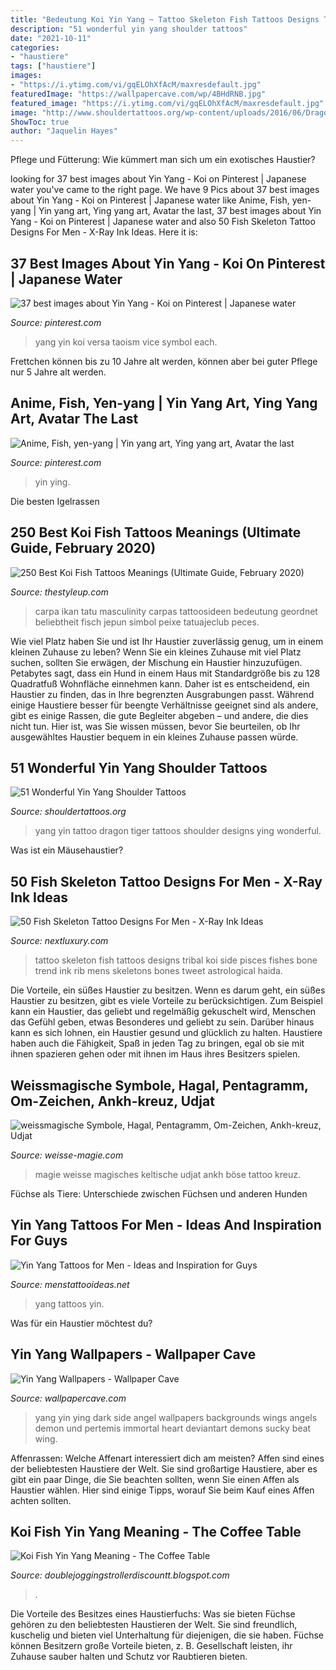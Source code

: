 ```yaml
---
title: "Bedeutung Koi Yin Yang ~ Tattoo Skeleton Fish Tattoos Designs Tribal Koi Side Pisces Fishes Bone Trend Ink Rib Mens Skeletons Bones Tweet Astrological Haida"
description: "51 wonderful yin yang shoulder tattoos"
date: "2021-10-11"
categories:
- "haustiere"
tags: ["haustiere"]
images:
- "https://i.ytimg.com/vi/gqELOhXfAcM/maxresdefault.jpg"
featuredImage: "https://wallpapercave.com/wp/4BHdRNB.jpg"
featured_image: "https://i.ytimg.com/vi/gqELOhXfAcM/maxresdefault.jpg"
image: "http://www.shouldertattoos.org/wp-content/uploads/2016/06/Dragon-And-Tiger-Yin-Yang-Tattoo-st6725.jpg"
ShowToc: true
author: "Jaquelin Hayes"
---
```



Pflege und Fütterung: Wie kümmert man sich um ein exotisches Haustier?

	

		
looking for 37 best images about Yin Yang - Koi on Pinterest | Japanese water you've came to the right page. We have 9 Pics about 37 best images about Yin Yang - Koi on Pinterest | Japanese water like Anime, Fish, yen-yang | Yin yang art, Ying yang art, Avatar the last, 37 best images about Yin Yang - Koi on Pinterest | Japanese water and also 50 Fish Skeleton Tattoo Designs For Men - X-Ray Ink Ideas. Here it is:
		
    
## 37 Best Images About Yin Yang - Koi On Pinterest | Japanese Water

<img loading=lazy src="https://s-media-cache-ak0.pinimg.com/736x/20/f0/4e/20f04eba7a232a7667c8234c4df224fc.jpg" onerror="this.onerror=null;this.src='https://tse2.mm.bing.net/th?id=OIP.erYkdPN0DTMnpAl3ktJIYQEsDH&amp;pid=15.1';" alt="37 best images about Yin Yang - Koi on Pinterest | Japanese water">

_Source: pinterest.com_

>yang yin koi versa taoism vice symbol each. 

	

Frettchen können bis zu 10 Jahre alt werden, können aber bei guter Pflege nur 5 Jahre alt werden.

    
## Anime, Fish, Yen-yang | Yin Yang Art, Ying Yang Art, Avatar The Last

<img loading=lazy src="https://i.pinimg.com/736x/29/7e/6d/297e6d86cf3e4858351a24c663dc0ec6--yin-and-yang-ying-yang.jpg" onerror="this.onerror=null;this.src='https://tse2.mm.bing.net/th?id=OIP.who-V4oauT1KYjJve1cDnwHaNH&amp;pid=15.1';" alt="Anime, Fish, yen-yang | Yin yang art, Ying yang art, Avatar the last">

_Source: pinterest.com_

>yin ying. 

	

Die besten Igelrassen

    
## 250 Best Koi Fish Tattoos Meanings (Ultimate Guide, February 2020)

<img loading=lazy src="https://thestyleup.com/wp-content/uploads/2015/03/koi-fish-tattoo-7-650x650.jpg" onerror="this.onerror=null;this.src='https://tse2.mm.bing.net/th?id=OIP.Z-uTPSibmqCWDo7dCJzK_wHaHa&amp;pid=15.1';" alt="250 Best Koi Fish Tattoos Meanings (Ultimate Guide, February 2020)">

_Source: thestyleup.com_

>carpa ikan tatu masculinity carpas tattoosideen bedeutung geordnet beliebtheit fisch jepun simbol peixe tatuajeclub peces. 

	

Wie viel Platz haben Sie und ist Ihr Haustier zuverlässig genug, um in einem kleinen Zuhause zu leben?
Wenn Sie ein kleines Zuhause mit viel Platz suchen, sollten Sie erwägen, der Mischung ein Haustier hinzuzufügen. Petabytes sagt, dass ein Hund in einem Haus mit Standardgröße bis zu 128 Quadratfuß Wohnfläche einnehmen kann. Daher ist es entscheidend, ein Haustier zu finden, das in Ihre begrenzten Ausgrabungen passt. Während einige Haustiere besser für beengte Verhältnisse geeignet sind als andere, gibt es einige Rassen, die gute Begleiter abgeben – und andere, die dies nicht tun. Hier ist, was Sie wissen müssen, bevor Sie beurteilen, ob Ihr ausgewähltes Haustier bequem in ein kleines Zuhause passen würde.

    
## 51 Wonderful Yin Yang Shoulder Tattoos

<img loading=lazy src="http://www.shouldertattoos.org/wp-content/uploads/2016/06/Dragon-And-Tiger-Yin-Yang-Tattoo-st6725.jpg" onerror="this.onerror=null;this.src='https://tse3.mm.bing.net/th?id=OIP.HkX4NLwYyZvpxRtqq16ajgHaLZ&amp;pid=15.1';" alt="51 Wonderful Yin Yang Shoulder Tattoos">

_Source: shouldertattoos.org_

>yang yin tattoo dragon tiger tattoos shoulder designs ying wonderful. 

	

Was ist ein Mäusehaustier?

    
## 50 Fish Skeleton Tattoo Designs For Men - X-Ray Ink Ideas

<img loading=lazy src="http://nextluxury.com/wp-content/uploads/tribal-fish-skeletons-mens-black-ink-rib-cage-side-tattoos.jpg" onerror="this.onerror=null;this.src='https://tse2.mm.bing.net/th?id=OIP.dPr0jZ7sztjgsJIE02OLtQHaJ4&amp;pid=15.1';" alt="50 Fish Skeleton Tattoo Designs For Men - X-Ray Ink Ideas">

_Source: nextluxury.com_

>tattoo skeleton fish tattoos designs tribal koi side pisces fishes bone trend ink rib mens skeletons bones tweet astrological haida. 

	

Die Vorteile, ein süßes Haustier zu besitzen.
Wenn es darum geht, ein süßes Haustier zu besitzen, gibt es viele Vorteile zu berücksichtigen. Zum Beispiel kann ein Haustier, das geliebt und regelmäßig gekuschelt wird, Menschen das Gefühl geben, etwas Besonderes und geliebt zu sein. Darüber hinaus kann es sich lohnen, ein Haustier gesund und glücklich zu halten. Haustiere haben auch die Fähigkeit, Spaß in jeden Tag zu bringen, egal ob sie mit ihnen spazieren gehen oder mit ihnen im Haus ihres Besitzers spielen.

    
## Weissmagische Symbole, Hagal, Pentagramm, Om-Zeichen, Ankh-kreuz, Udjat

<img loading=lazy src="http://www.weisse-magie.com/symbol37.JPG" onerror="this.onerror=null;this.src='https://tse1.mm.bing.net/th?id=OIP.ad3S7woT67Vtmyu9uRhz5AAAAA&amp;pid=15.1';" alt="weissmagische Symbole, Hagal, Pentagramm, Om-Zeichen, Ankh-kreuz, Udjat">

_Source: weisse-magie.com_

>magie weisse magisches keltische udjat ankh böse tattoo kreuz. 

	

Füchse als Tiere: Unterschiede zwischen Füchsen und anderen Hunden

    
## Yin Yang Tattoos For Men - Ideas And Inspiration For Guys

<img loading=lazy src="http://www.menstattooideas.net/tattooimages/2016/06/yin-yang-tattoos-12.jpg" onerror="this.onerror=null;this.src='https://tse3.mm.bing.net/th?id=OIP.UNPtaCYzz_ZmUgLAZ8QzKgHaJ4&amp;pid=15.1';" alt="Yin Yang Tattoos for Men - Ideas and Inspiration for Guys">

_Source: menstattooideas.net_

>yang tattoos yin. 

	

Was für ein Haustier möchtest du?

    
## Yin Yang Wallpapers - Wallpaper Cave

<img loading=lazy src="https://wallpapercave.com/wp/4BHdRNB.jpg" onerror="this.onerror=null;this.src='https://tse1.mm.bing.net/th?id=OIP.yg3QmDHV8NwmfGa8psuBFwHaF7&amp;pid=15.1';" alt="Yin Yang Wallpapers - Wallpaper Cave">

_Source: wallpapercave.com_

>yang yin ying dark side angel wallpapers backgrounds wings angels demon und pertemis immortal heart deviantart demons sucky beat wing. 

	

Affenrassen: Welche Affenart interessiert dich am meisten?
Affen sind eines der beliebtesten Haustiere der Welt. Sie sind großartige Haustiere, aber es gibt ein paar Dinge, die Sie beachten sollten, wenn Sie einen Affen als Haustier wählen. Hier sind einige Tipps, worauf Sie beim Kauf eines Affen achten sollten.

    
## Koi Fish Yin Yang Meaning - The Coffee Table

<img loading=lazy src="https://i.ytimg.com/vi/gqELOhXfAcM/maxresdefault.jpg" onerror="this.onerror=null;this.src='https://tse3.mm.bing.net/th?id=OIP.JgxYv2obTRQ-wZ5mwsGOuQHaEK&amp;pid=15.1';" alt="Koi Fish Yin Yang Meaning - The Coffee Table">

_Source: doublejoggingstrollerdiscountt.blogspot.com_

>. 

	

Die Vorteile des Besitzes eines Haustierfuchs: Was sie bieten
Füchse gehören zu den beliebtesten Haustieren der Welt. Sie sind freundlich, kuschelig und bieten viel Unterhaltung für diejenigen, die sie haben. Füchse können Besitzern große Vorteile bieten, z. B. Gesellschaft leisten, ihr Zuhause sauber halten und Schutz vor Raubtieren bieten.

